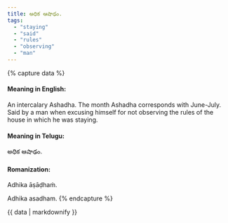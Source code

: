 ```yaml
---
title: అధిక ఆషాఢం.
tags:
  - "staying"
  - "said"
  - "rules"
  - "observing"
  - "man"
---
```


{% capture data %}
#### Meaning in English:
An intercalary Ashadha.
The month Ashadha corresponds with June-July.
Said by a man when excusing himself for not observing the rules of the house in which he was staying.

#### Meaning in Telugu:
అధిక ఆషాఢం.

#### Romanization:
Adhika āṣāḍhaṁ.

Adhika asadham.
{% endcapture %}

{{ data | markdownify }}


